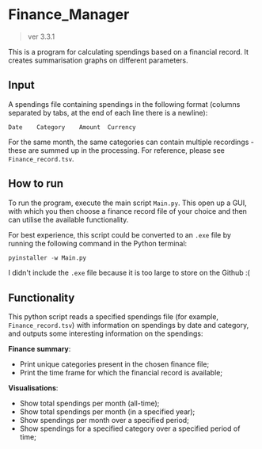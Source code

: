 # Finance_Manager
> ver 3.3.1

This is a program for calculating spendings based on a financial record. It creates summarisation graphs on different parameters. 

## Input

A spendings file containing spendings in the following format (columns separated by tabs, at the end of each line there is a newline):
```csv
Date	Category	Amount	Currency
```
For the same month, the same categories can contain multiple recordings - these are summed up in the processing. For reference, please see `Finance_record.tsv`. 

## How to run

To run the program, execute the main script `Main.py`. This open up a GUI, with which you then choose a finance record file of your choice and then can utilise the available functionality. 

For best experience, this script could be converted to an `.exe` file by running the following command in the Python terminal:
```py
pyinstaller -w Main.py
```
I didn't include the `.exe` file because it is too large to store on the Github :(

## Functionality

This python script reads a specified spendings file (for example, `Finance_record.tsv`) with information on spendings by date and category, and outputs some interesting information on the spendings:

**Finance summary**:
- Print unique categories present in the chosen finance file; 
- Print the time frame for which the financial record is available;

**Visualisations**:
- Show total spendings per month (all-time);
- Show total spendings per month (in a specified year);
- Show spendings per month over a specified period; 
- Show spendings for a specified category over a specified period of time; 
